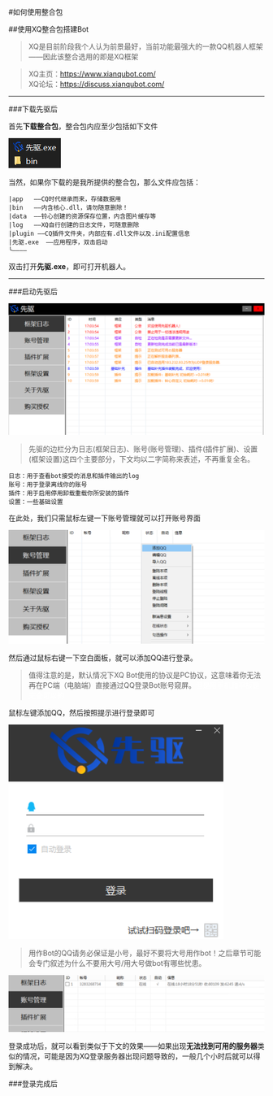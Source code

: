 #如何使用整合包

##使用XQ整合包搭建Bot
>XQ是目前阶段我个人认为前景最好，当前功能最强大的一款QQ机器人框架——因此该整合选用的即是XQ框架

>XQ主页：https://www.xianqubot.com/  
XQ论坛：https://discuss.xianqubot.com/

***
###下载先驱后


首先**下载整合包**，整合包内应至少包括如下文件

![Picture](/pic/1.png "实际上会比这多一些")

当然，如果你下载的是我所提供的整合包，那么文件应包括：

```
|app   ——CQ时代继承而来，存储数据用
|bin   ——内含核心.dll，请勿随意删除！
|data  ——铃心创建的资源保存位置，内含图片缓存等
|log   ——XQ自行创建的日志文件，可随意删除
|plugin ——CQ插件文件夹，内部应有.dll文件以及.ini配置信息 
|先驱.exe  ——应用程序，双击启动
╰————
```

双击打开**先驱.exe**，即可打开机器人。
***

###启动先驱后

![Picture](/pic/2.png "先驱当前版本的窗口")

>先驱的边栏分为日志(框架日志)、账号(账号管理)、插件(插件扩展)、设置(框架设置)这四个主要部分，下文均以二字简称来表述，不再重复全名。

```
日志：用于查看bot接受的消息和插件输出的log
账号：用于登录离线你的账号
插件：用于启用停用卸载重载你所安装的插件
设置：一些基础设置
```

在此处，我们只需<kbd>鼠标左键</kbd>一下账号管理就可以打开账号界面

![Picture](/pic/3.png "右击后")

然后通过<kbd>鼠标右键</kbd>一下空白面板，就可以添加QQ进行登录。

>值得注意的是，默认情况下XQ Bot使用的协议是PC协议，这意味着你无法再在PC端（电脑端）直接通过QQ登录Bot账号窥屏。<font color=white>但是用手机和平板是完全可以的</font>

<kbd>鼠标左键</kbd>添加QQ，然后按照提示进行登录即可

![Picture](/pic/4.png "右击后")

>用作Bot的QQ请务必保证是小号，最好不要将大号用作bot！之后章节可能会专门叙述为什么不要用大号/用大号做bot有哪些忧患。

![Picture](/pic/5.png "右击后")

登录成功后，就可以看到类似于下文的效果——如果出现**无法找到可用的服务器**类似的情况，可能是因为XQ登录服务器出现问题导致的，一般几个小时后就可以得到解决。

###登录完成后